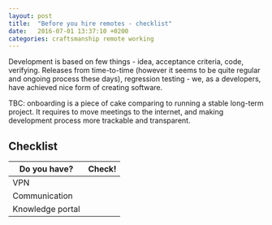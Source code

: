 ```yaml
---
layout: post
title:  "Before you hire remotes - checklist"
date:   2016-07-01 13:37:10 +0200
categories: craftsmanship remote working
---
```


Development is based on few things - idea, acceptance criteria, code, verifying. Releases from time-to-time (however it seems to be quite regular and ongoing process these days), regression testing - we, as a developers, have achieved nice form of creating software. 

TBC: onboarding is a piece of cake comparing to running a stable long-term 
project. It requires to move meetings to the internet, and making development 
process more trackable and transparent. 

Checklist
----------

| Do you have?     | Check! |
|------------------|--------|
| VPN              |        |
| Communication    |        |
| Knowledge portal |        |
